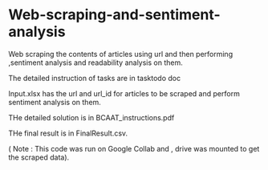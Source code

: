 # Web-scraping-and-sentiment-analysis
Web scraping the contents of articles using url and then performing ,sentiment analysis and readability analysis on them.

The detailed instruction of tasks are in tasktodo doc

Input.xlsx has the url and url_id for articles to be scraped and perform sentiment analysis on them.

THe detailed solution is in BCAAT_instructions.pdf

THe final result is in FinalResult.csv.

( Note : This code was run on Google Collab and , drive was mounted to get the scraped data).
